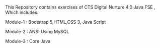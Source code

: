 This Repository contains exercises of CTS Digital Nurture 4.0 Java FSE , Which includes:

Module-1 : Bootstrap 5,HTML,CSS 3, Java Script

Module-2 : ANSI Using MySQL

Module-3 : Core Java
